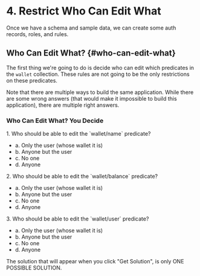 # 4. Restrict Who Can Edit What

Once we have a schema and sample data, we can create some auth records, roles, and rules.

## Who Can Edit What? {#who-can-edit-what}

The first thing we're going to do is decide who can edit which predicates in the `wallet` collection. These rules are not going to be the only restrictions on these predicates.

Note that there are multiple ways to build the same application. While there are some wrong answers (that would make it impossible to build this application), there are multiple right answers.

<div class="challenge">
<h3>Who Can Edit What? You Decide</h3>

<p>1. Who should be able to edit the `wallet/name` predicate?</p>
<ul>
    <li>a. Only the user (whose wallet it is)</li>
    <li>b. Anyone but the user</li>
    <li>c. No one</li>
    <li>d. Anyone</li>
</ul>
<p>2. Who should be able to edit the `wallet/balance` predicate?</p>
<ul>
    <li>a. Only the user (whose wallet it is)</li>
    <li>b. Anyone but the user</li>
    <li>c. No one</li>
    <li>d. Anyone</li>
</ul>
<p>3. Who should be able to edit the `wallet/user` predicate?</p>
<ul>
    <li>a. Only the user (whose wallet it is)</li>
    <li>b. Anyone but the user</li>
    <li>c. No one</li>
    <li>d. Anyone</li>
</ul>
<p>The solution that will appear when you click "Get Solution", is only ONE POSSIBLE SOLUTION.</p>
</div>
